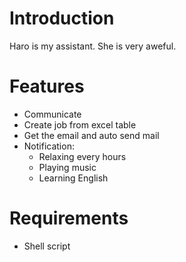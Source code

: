 <!---
/*******************************************************************************
// Project name   :
// File name      : REAME.md
// Created date   : Thứ hai, 26 Tháng sáu Năm 2017 23:24:05 ICT
// Author         : Huy Hung Ho
// Last modified  : Thứ hai, 26 Tháng sáu Năm 2017 23:24:05 ICT
// Desc           :
*******************************************************************************/
-->
Introduction
============
Haro is my assistant.
She is very aweful.

Features
========
- Communicate
- Create job from excel table
- Get the email and auto send mail
- Notification:
	+ Relaxing every hours
	+ Playing music
	+ Learning English

Requirements
============
- Shell script

